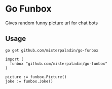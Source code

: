 # Go Funbox

Gives random funny picture url for chat bots

## Usage

`go get github.com/misterpaladin/go-funbox`

```
import (
  funbox "github.com/misterpaladin/go-funbox"
)

picture := funbox.Picture()
joke := funbox.Joke()
```
